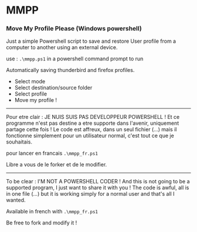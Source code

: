 # MMPP
### Move My Profile Please (Windows powershell)

Just a simple Powershell script to save and restore User profile from a computer to another using an external device.

use : ```.\mmpp.ps1``` in a powershell command prompt to run

Automatically saving thunderbird and firefox profiles.

- Select mode
- Select destination/source folder 
- Select profile
- Move my profile !

---

Pour etre clair : JE NUIS SUIS PAS DEVELOPPEUR POWERSHELL ! Et ce programme n'est pas destine a etre supporte dans l'avenir, uniquement partage cette fois ! Le code est affreux, dans un seul fichier (...) mais il fonctionne simplement pour un utilisateur normal, c'est tout ce que je souhaitais.

pour lancer en francais ```.\mmpp_fr.ps1```

Libre a vous de le forker et de le modifier.

---

To be clear : I'M NOT A POWERSHELL CODER ! And this is not going to be a supported program, I just want to share it with you !
The code is awful, all is in one file (...) but it is working simply for a normal user and that's all I wanted.

Available in french with ```.\mmpp_fr.ps1```

Be free to fork and modify it !